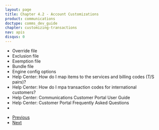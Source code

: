 ```yaml
---
layout: page
title: Chapter 4.2 - Account Customizations
product: communications
doctype: comms_dev_guide
chapter: customizing-transactions
nav: apis
disqus: 0
---
```


<ul>
  <li>Override file</li>
  <li>Exclusion file</li>
  <li>Exemption file</li>
  <li>Bundle file</li>
  <li>Engine config options</li>
  <li>Help Center: How do I map items to the services and billing codes (T/S pairs)?</li>
  <li>Help Center: How do I mpa transaction codes for international customers?</li>
  <li>Help Center: Communications Customer Portal User Guide</li>
  <li>Help Center: Customer Portal Frequently Asked Questions<li>
</ul>

<ul class="pager">
  <li class="previous"><a href="/communications/dev-guide/customizing-transactions/client-profiles/"><i class="glyphicon glyphicon-chevron-left"></i>Previous</a></li>
  <li class="next"><a href="/communications/dev-guide/customizing-transactions/transaction-scenarios/">Next<i class="glyphicon glyphicon-chevron-right"></i></a></li>
</ul>